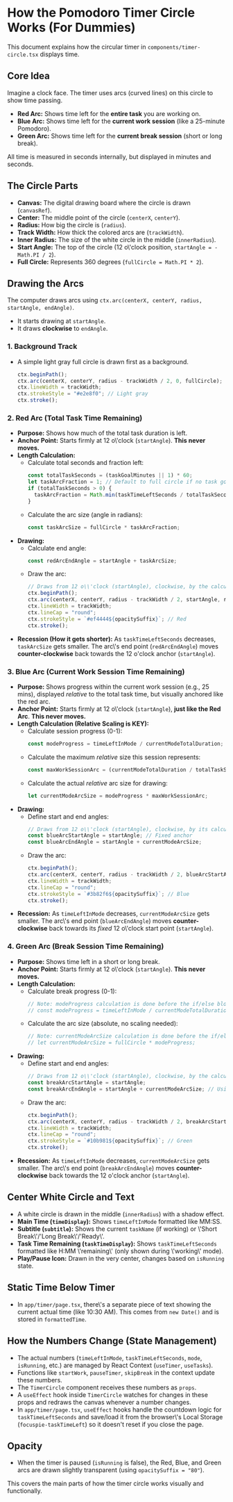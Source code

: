 # How the Pomodoro Timer Circle Works (For Dummies)

This document explains how the circular timer in `components/timer-circle.tsx` displays time.

## Core Idea

Imagine a clock face. The timer uses arcs (curved lines) on this circle to show time passing.

*   **Red Arc:** Shows time left for the **entire task** you are working on.
*   **Blue Arc:** Shows time left for the **current work session** (like a 25-minute Pomodoro).
*   **Green Arc:** Shows time left for the **current break session** (short or long break).

All time is measured in seconds internally, but displayed in minutes and seconds.

## The Circle Parts

*   **Canvas:** The digital drawing board where the circle is drawn (`canvasRef`).
*   **Center:** The middle point of the circle (`centerX`, `centerY`).
*   **Radius:** How big the circle is (`radius`).
*   **Track Width:** How thick the colored arcs are (`trackWidth`).
*   **Inner Radius:** The size of the white circle in the middle (`innerRadius`).
*   **Start Angle:** The top of the circle (12 o\\'clock position, `startAngle = -Math.PI / 2`).
*   **Full Circle:** Represents 360 degrees (`fullCircle = Math.PI * 2`).

## Drawing the Arcs

The computer draws arcs using `ctx.arc(centerX, centerY, radius, startAngle, endAngle)`.

*   It starts drawing at `startAngle`.
*   It draws **clockwise** to `endAngle`.

### 1. Background Track

*   A simple light gray full circle is drawn first as a background.
    ```javascript
    ctx.beginPath();
    ctx.arc(centerX, centerY, radius - trackWidth / 2, 0, fullCircle);
    ctx.lineWidth = trackWidth;
    ctx.strokeStyle = "#e2e8f0"; // Light gray
    ctx.stroke();
    ```

### 2. Red Arc (Total Task Time Remaining)

*   **Purpose:** Shows how much of the total task duration is left.
*   **Anchor Point:** Starts firmly at 12 o\\'clock (`startAngle`). **This never moves.**
*   **Length Calculation:**
    *   Calculate total seconds and fraction left:
        ```javascript
        const totalTaskSeconds = (taskGoalMinutes || 1) * 60;
        let taskArcFraction = 1; // Default to full circle if no task goal
        if (totalTaskSeconds > 0) {
          taskArcFraction = Math.min(taskTimeLeftSeconds / totalTaskSeconds, 1);
        }
        ```
    *   Calculate the arc size (angle in radians):
        ```javascript
        const taskArcSize = fullCircle * taskArcFraction;
        ```
*   **Drawing:**
    *   Calculate end angle:
        ```javascript
        const redArcEndAngle = startAngle + taskArcSize;
        ```
    *   Draw the arc:
        ```javascript
        // Draws from 12 o\\'clock (startAngle), clockwise, by the calculated length (taskArcSize)
        ctx.beginPath();
        ctx.arc(centerX, centerY, radius - trackWidth / 2, startAngle, redArcEndAngle);
        ctx.lineWidth = trackWidth;
        ctx.lineCap = "round";
        ctx.strokeStyle = `#ef4444${opacitySuffix}`; // Red
        ctx.stroke();
        ```
*   **Recession (How it gets shorter):** As `taskTimeLeftSeconds` decreases, `taskArcSize` gets smaller. The arc\\'s end point (`redArcEndAngle`) moves **counter-clockwise** back towards the 12 o'clock anchor (`startAngle`).

### 3. Blue Arc (Current Work Session Time Remaining)

*   **Purpose:** Shows progress within the current work session (e.g., 25 mins), displayed *relative* to the total task time, but visually anchored like the red arc.
*   **Anchor Point:** Starts firmly at 12 o\\'clock (`startAngle`), **just like the Red Arc**. **This never moves.**
*   **Length Calculation (Relative Scaling is KEY):**
    *   Calculate session progress (0-1):
        ```javascript
        const modeProgress = timeLeftInMode / currentModeTotalDuration;
        ```
    *   Calculate the maximum *relative* size this session represents:
        ```javascript
        const maxWorkSessionArc = (currentModeTotalDuration / totalTaskSeconds) * fullCircle;
        ```
    *   Calculate the actual *relative* arc size for drawing:
        ```javascript
        let currentModeArcSize = modeProgress * maxWorkSessionArc;
        ```
*   **Drawing:**
    *   Define start and end angles:
        ```javascript
        // Draws from 12 o\\'clock (startAngle), clockwise, by its calculated relative length (currentModeArcSize)
        const blueArcStartAngle = startAngle; // Fixed anchor
        const blueArcEndAngle = startAngle + currentModeArcSize;
        ```
    *   Draw the arc:
        ```javascript
        ctx.beginPath();
        ctx.arc(centerX, centerY, radius - trackWidth / 2, blueArcStartAngle, blueArcEndAngle);
        ctx.lineWidth = trackWidth;
        ctx.lineCap = "round";
        ctx.strokeStyle = `#3b82f6${opacitySuffix}`; // Blue
        ctx.stroke();
        ```
*   **Recession:** As `timeLeftInMode` decreases, `currentModeArcSize` gets smaller. The arc\\'s end point (`blueArcEndAngle`) moves **counter-clockwise** back towards its *fixed* 12 o\\'clock start point (`startAngle`).

### 4. Green Arc (Break Session Time Remaining)

*   **Purpose:** Shows time left in a short or long break.
*   **Anchor Point:** Starts firmly at 12 o\\'clock (`startAngle`). **This never moves.**
*   **Length Calculation:**
    *   Calculate break progress (0-1):
        ```javascript
        // Note: modeProgress calculation is done before the if/else blocks
        // const modeProgress = timeLeftInMode / currentModeTotalDuration;
        ```
    *   Calculate the arc size (absolute, no scaling needed):
        ```javascript
        // Note: currentModeArcSize calculation is done before the if/else blocks
        // let currentModeArcSize = fullCircle * modeProgress;
        ```
*   **Drawing:**
    *   Define start and end angles:
        ```javascript
        // Draws from 12 o\\'clock (startAngle), clockwise, by the calculated length (currentModeArcSize)
        const breakArcStartAngle = startAngle;
        const breakArcEndAngle = startAngle + currentModeArcSize; // Using the pre-calculated absolute size
         ```
    *   Draw the arc:
        ```javascript
        ctx.beginPath();
        ctx.arc(centerX, centerY, radius - trackWidth / 2, breakArcStartAngle, breakArcEndAngle);
        ctx.lineWidth = trackWidth;
        ctx.lineCap = "round";
        ctx.strokeStyle = `#10b981${opacitySuffix}`; // Green
        ctx.stroke();
        ```
*   **Recession:** As `timeLeftInMode` decreases, `currentModeArcSize` gets smaller. The arc\\'s end point (`breakArcEndAngle`) moves **counter-clockwise** back towards the 12 o'clock anchor (`startAngle`).

## Center White Circle and Text

*   A white circle is drawn in the middle (`innerRadius`) with a shadow effect.
*   **Main Time (`timeDisplay`):** Shows `timeLeftInMode` formatted like MM:SS.
*   **Subtitle (`subtitle`):** Shows the current `taskName` (if working) or \\'Short Break\\'/'Long Break\\'/'Ready\\'.
*   **Task Time Remaining (`taskTimeDisplay`):** Shows `taskTimeLeftSeconds` formatted like H:MM \\'remaining\\' (only shown during \\'working\\' mode).
*   **Play/Pause Icon:** Drawn in the very center, changes based on `isRunning` state.

## Static Time Below Timer

*   In `app/timer/page.tsx`, there\\'s a separate piece of text showing the current actual time (like 10:30 AM). This comes from `new Date()` and is stored in `formattedTime`.

## How the Numbers Change (State Management)

*   The actual numbers (`timeLeftInMode`, `taskTimeLeftSeconds`, `mode`, `isRunning`, etc.) are managed by React Context (`useTimer`, `useTasks`).
*   Functions like `startWork`, `pauseTimer`, `skipBreak` in the context update these numbers.
*   The `TimerCircle` component receives these numbers as `props`.
*   A `useEffect` hook inside `TimerCircle` watches for changes in these props and redraws the canvas whenever a number changes.
*   In `app/timer/page.tsx`, `useEffect` hooks handle the countdown logic for `taskTimeLeftSeconds` and save/load it from the browser\\'s Local Storage (`focuspie-taskTimeLeft`) so it doesn\'t reset if you close the page.

## Opacity

*   When the timer is paused (`isRunning` is false), the Red, Blue, and Green arcs are drawn slightly transparent (using `opacitySuffix = "80"`).

This covers the main parts of how the timer circle works visually and functionally. 